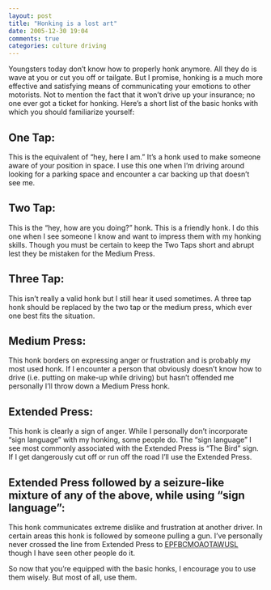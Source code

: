 ```yaml
---
layout: post
title: "Honking is a lost art"
date: 2005-12-30 19:04
comments: true
categories: culture driving
---
```


Youngsters today don&#8217;t know how to properly honk anymore.  All they do is wave at you or cut you off or tailgate.  But I promise, honking is a much more effective and satisfying means of communicating your emotions to other motorists.  Not to mention the fact that it won&#8217;t drive up your insurance; no one ever got a ticket for honking.  Here&#8217;s a short list of the basic honks with which you should familiarize yourself:

## One Tap:
This is the equivalent of &#8220;hey, here I am.&#8221;  It&#8217;s a honk used to make someone aware of your position in space.  I use this one when I&#8217;m driving around looking for a parking space and encounter a car backing up that doesn&#8217;t see me.

## Two Tap: 
This is the &#8220;hey, how are you doing?&#8221; honk.  This is a friendly honk.  I do this one when I see someone I know and want to impress them with my honking skills.  Though you must be certain to keep the Two Taps short and abrupt lest they be mistaken for the Medium Press.

## Three Tap: 
This isn&#8217;t really a valid honk but I still hear it used sometimes.  A three tap honk should be replaced by the two tap or the medium press, which ever one best fits the situation.

## Medium Press: 
This honk borders on expressing anger or frustration and is probably my most used honk.  If I encounter a person that obviously doesn&#8217;t know how to drive (i.e. putting on make-up while driving) but hasn&#8217;t offended me personally I&#8217;ll throw down a Medium Press honk.

## Extended Press: 
This honk is clearly a sign of anger.  While I personally don&#8217;t incorporate &#8220;sign language&#8221; with my honking, some people do.  The &#8220;sign language&#8221; I see most commonly associated with the Extended Press is &#8220;The Bird&#8221; sign.  If I get dangerously cut off or run off the road I&#8217;ll use the Extended Press.

## Extended Press followed by a seizure-like mixture of any of the above, while using &#8220;sign language&#8221;: 
This honk communicates extreme dislike and frustration at another driver.  In certain areas this honk is followed by someone pulling a gun.  I&#8217;ve personally never crossed the line from Extended Press to <acronym title="extended Press followed by a convulsing mixture of any of the above, while using sign language"><span class="caps"><span class="caps"><span class="caps">EPFBCMOAOTAWUSL</span></span></span></acronym> though I have seen other people do it.

So now that you&#8217;re equipped with the basic honks, I encourage you to use them wisely.  But most of all, use them.